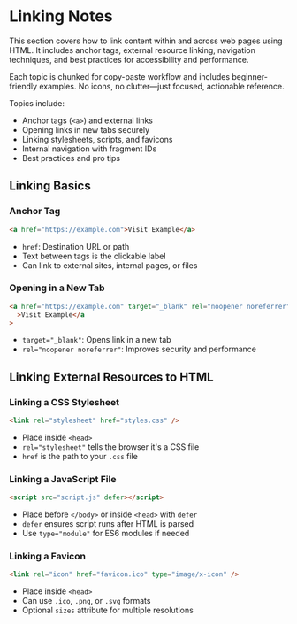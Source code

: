 # Linking Notes

This section covers how to link content within and across web pages using HTML. It includes anchor tags, external resource linking, navigation techniques, and best practices for accessibility and performance.

Each topic is chunked for copy-paste workflow and includes beginner-friendly examples. No icons, no clutter—just focused, actionable reference.

Topics include:

- Anchor tags (`<a>`) and external links
- Opening links in new tabs securely
- Linking stylesheets, scripts, and favicons
- Internal navigation with fragment IDs
- Best practices and pro tips

## Linking Basics

### Anchor Tag

```html
<a href="https://example.com">Visit Example</a>
```

- `href`: Destination URL or path
- Text between tags is the clickable label
- Can link to external sites, internal pages, or files

### Opening in a New Tab

```html
<a href="https://example.com" target="_blank" rel="noopener noreferrer"
  >Visit Example</a
>
```

- `target="_blank"`: Opens link in a new tab
- `rel="noopener noreferrer"`: Improves security and performance

## Linking External Resources to HTML

### Linking a CSS Stylesheet

```html
<link rel="stylesheet" href="styles.css" />
```

- Place inside `<head>`
- `rel="stylesheet"` tells the browser it's a CSS file
- `href` is the path to your `.css` file

### Linking a JavaScript File

```html
<script src="script.js" defer></script>
```

- Place before `</body>` or inside `<head>` with `defer`
- `defer` ensures script runs after HTML is parsed
- Use `type="module"` for ES6 modules if needed

### Linking a Favicon

```html
<link rel="icon" href="favicon.ico" type="image/x-icon" />
```

- Place inside `<head>`
- Can use `.ico`, `.png`, or `.svg` formats
- Optional `sizes` attribute for multiple resolutions
